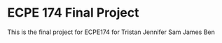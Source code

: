 ECPE 174 Final Project
===============================================================================
This is the final project for ECPE174 for
Tristan
Jennifer
Sam
James
Ben
